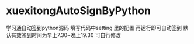 # xuexitongAutoSignByPython
学习通自动签到python源码
填写代码中setting 里的配置 再运行即可自动签到 默认有效签到时间为早上7.30~晚上19.30 可自行修改
